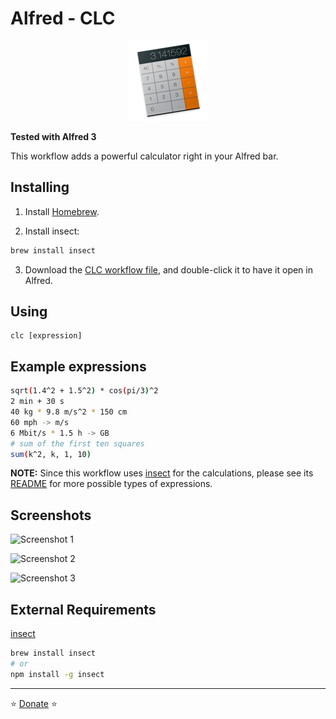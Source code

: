 # Alfred - CLC

<p align="center">
<img src="https://github.com/aviaryan/alfred-clc/raw/master/src/icon.png">
</p>

**Tested with Alfred 3**

This workflow adds a powerful calculator right in your Alfred bar.


## Installing

1. Install [Homebrew](https://brew.sh/).

2. Install insect:

```bash
brew install insect
```

3. Download the [CLC workflow file](https://github.com/aviaryan/alfred-clc/raw/master/clc.alfredworkflow), and double-click it to have it open in Alfred.


## Using

```
clc [expression]
```


## Example expressions

```sh
sqrt(1.4^2 + 1.5^2) * cos(pi/3)^2
2 min + 30 s
40 kg * 9.8 m/s^2 * 150 cm
60 mph -> m/s
6 Mbit/s * 1.5 h -> GB
# sum of the first ten squares
sum(k^2, k, 1, 10)
```

**NOTE:** Since this workflow uses [insect](https://github.com/sharkdp/insect) for the calculations, please see its
[README](https://github.com/sharkdp/insect) for more possible types of expressions.


## Screenshots

![Screenshot 1](https://i.imgur.com/MMg3MKN.png)

![Screenshot 2](https://i.imgur.com/sa1fPJz.png)

![Screenshot 3](https://i.imgur.com/J1B0zI9.png)


## External Requirements

[insect](https://github.com/sharkdp/insect)

```sh
brew install insect
# or
npm install -g insect
```


----

⭐️ [Donate](https://www.paypal.me/aviaryan) ⭐️

